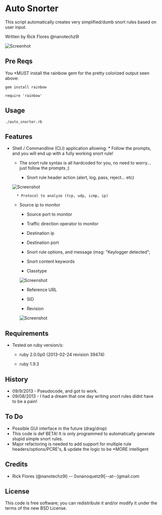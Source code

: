 
Auto Snorter
==============

This script automatically creates very simplified/dumb snort rules based on user input.

Written by Rick Flores @nanotechz9l

![Screenhot](http://img22.imageshack.us/img22/3401/pc36.png)

## Pre Reqs

You *MUST install the rainbow gem for the pretty colorized output seen above:

	gem install rainbow
	
	require 'rainbow'

## Usage
	./auto_snorter.rb
	

## Features
* Shell / Commandline (CLI) application allowing:
        * Follow the prompts, and you will end up with a fully working snort rule!

	* The snort rule syntax is all hardcoded for you, no need to worry... just follow the prompts ;)

        * Snort rule header action (alert, log, pass, reject... etc)

	![Screenshot](http://img27.imageshack.us/img27/5471/4aif.png)

        * Protocol to analyze (tcp, udp, icmp, ip)

	* Source ip to monitor

        * Source port to monitor

        * Traffic direction operator to monitor

        * Destination ip

        * Destination port

        * Snort rule options, and message (msg: "Keylogger detected";

        * Snort content keywords

        * Classtype

        ![Screenshot](http://img15.imageshack.us/img15/8223/4qih.png)

        * Reference URL

        * SID

        * Revision

        ![Screenshot](http://img541.imageshack.us/img541/858/g5s2.png)

## Requirements
* Tested on ruby version/s:
	* ruby 2.0.0p0 (2013-02-24 revision 39474)
	
	* ruby 1.9.3

## History
* 09/9/2013 - Pseudocode, and got to work.
* 09/08/2013 - I had a dream that one day writing snort rules didnt have to be a pain!

## To Do
* Possible GUI interface in the future (drag/drop)
* This code is def BETA! It is only programmed to automatically generate stupid simple snort rules.
* Major refactoring is needed to add support for multiple rule headers/options/PCRE's, & update the logic to be *MORE intelligent

## Credits
* Rick Flores (@nanotechz9l) -- 0xnanoquetz9l[--at--]gmail.com

## License
This code is free software; you can redistribute it and/or modify it under the
terms of the new BSD License.
